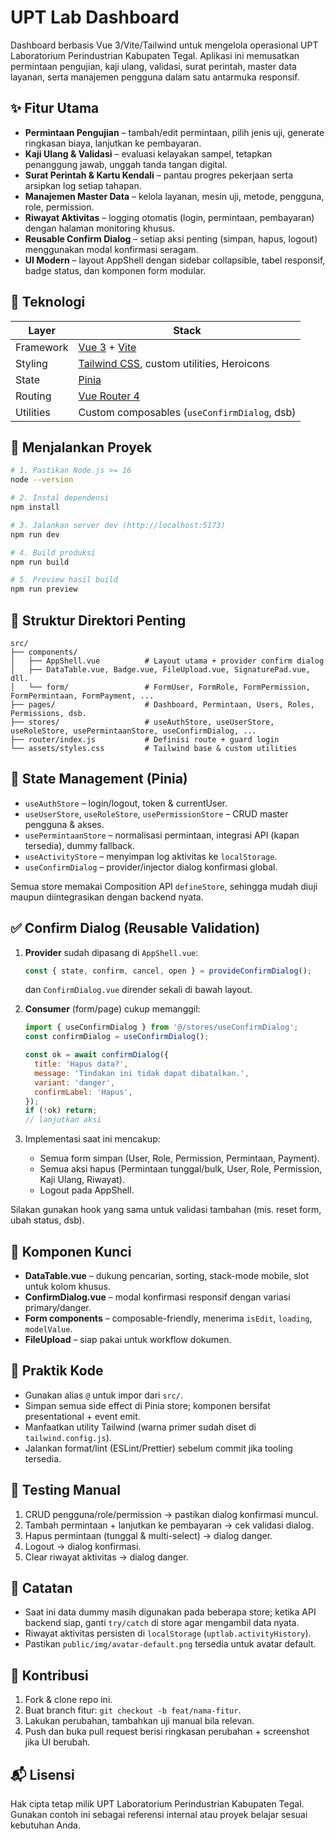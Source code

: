 # UPT Lab Dashboard

Dashboard berbasis Vue 3/Vite/Tailwind untuk mengelola operasional UPT Laboratorium Perindustrian Kabupaten Tegal. Aplikasi ini memusatkan permintaan pengujian, kaji ulang, validasi, surat perintah, master data layanan, serta manajemen pengguna dalam satu antarmuka responsif.

## ✨ Fitur Utama

- **Permintaan Pengujian** – tambah/edit permintaan, pilih jenis uji, generate ringkasan biaya, lanjutkan ke pembayaran.
- **Kaji Ulang & Validasi** – evaluasi kelayakan sampel, tetapkan penanggung jawab, unggah tanda tangan digital.
- **Surat Perintah & Kartu Kendali** – pantau progres pekerjaan serta arsipkan log setiap tahapan.
- **Manajemen Master Data** – kelola layanan, mesin uji, metode, pengguna, role, permission.
- **Riwayat Aktivitas** – logging otomatis (login, permintaan, pembayaran) dengan halaman monitoring khusus.
- **Reusable Confirm Dialog** – setiap aksi penting (simpan, hapus, logout) menggunakan modal konfirmasi seragam.
- **UI Modern** – layout AppShell dengan sidebar collapsible, tabel responsif, badge status, dan komponen form modular.

## 🧱 Teknologi

| Layer     | Stack                                                                 |
| --------- | --------------------------------------------------------------------- |
| Framework | [Vue 3](https://vuejs.org/) + [Vite](https://vitejs.dev/)             |
| Styling   | [Tailwind CSS](https://tailwindcss.com/), custom utilities, Heroicons |
| State     | [Pinia](https://pinia.vuejs.org/)                                     |
| Routing   | [Vue Router 4](https://router.vuejs.org/)                             |
| Utilities | Custom composables (`useConfirmDialog`, dsb)                          |

## 🚀 Menjalankan Proyek

```bash
# 1. Pastikan Node.js >= 16
node --version

# 2. Instal dependensi
npm install

# 3. Jalankan server dev (http://localhost:5173)
npm run dev

# 4. Build produksi
npm run build

# 5. Preview hasil build
npm run preview
```

## 📂 Struktur Direktori Penting

```
src/
├── components/
│   ├── AppShell.vue          # Layout utama + provider confirm dialog
│   ├── DataTable.vue, Badge.vue, FileUpload.vue, SignaturePad.vue, dll.
│   └── form/                 # FormUser, FormRole, FormPermission, FormPermintaan, FormPayment, ...
├── pages/                    # Dashboard, Permintaan, Users, Roles, Permissions, dsb.
├── stores/                   # useAuthStore, useUserStore, useRoleStore, usePermintaanStore, useConfirmDialog, ...
├── router/index.js           # Definisi route + guard login
└── assets/styles.css         # Tailwind base & custom utilities
```

## 🧠 State Management (Pinia)

- `useAuthStore` – login/logout, token & currentUser.
- `useUserStore`, `useRoleStore`, `usePermissionStore` – CRUD master pengguna & akses.
- `usePermintaanStore` – normalisasi permintaan, integrasi API (kapan tersedia), dummy fallback.
- `useActivityStore` – menyimpan log aktivitas ke `localStorage`.
- `useConfirmDialog` – provider/injector dialog konfirmasi global.

Semua store memakai Composition API `defineStore`, sehingga mudah diuji maupun diintegrasikan dengan backend nyata.

## ✅ Confirm Dialog (Reusable Validation)

1. **Provider** sudah dipasang di `AppShell.vue`:

   ```js
   const { state, confirm, cancel, open } = provideConfirmDialog();
   ```

   dan `ConfirmDialog.vue` dirender sekali di bawah layout.

2. **Consumer** (form/page) cukup memanggil:

   ```js
   import { useConfirmDialog } from '@/stores/useConfirmDialog';
   const confirmDialog = useConfirmDialog();

   const ok = await confirmDialog({
     title: 'Hapus data?',
     message: 'Tindakan ini tidak dapat dibatalkan.',
     variant: 'danger',
     confirmLabel: 'Hapus',
   });
   if (!ok) return;
   // lanjutkan aksi
   ```

3. Implementasi saat ini mencakup:
   - Semua form simpan (User, Role, Permission, Permintaan, Payment).
   - Semua aksi hapus (Permintaan tunggal/bulk, User, Role, Permission, Kaji Ulang, Riwayat).
   - Logout pada AppShell.

Silakan gunakan hook yang sama untuk validasi tambahan (mis. reset form, ubah status, dsb).

## 🧩 Komponen Kunci

- **DataTable.vue** – dukung pencarian, sorting, stack-mode mobile, slot untuk kolom khusus.
- **ConfirmDialog.vue** – modal konfirmasi responsif dengan variasi primary/danger.
- **Form components** – composable-friendly, menerima `isEdit`, `loading`, `modelValue`.
- **FileUpload** – siap pakai untuk workflow dokumen.

## 🔧 Praktik Kode

- Gunakan alias `@` untuk impor dari `src/`.
- Simpan semua side effect di Pinia store; komponen bersifat presentational + event emit.
- Manfaatkan utility Tailwind (warna primer sudah diset di `tailwind.config.js`).
- Jalankan format/lint (ESLint/Prettier) sebelum commit jika tooling tersedia.

## 🧪 Testing Manual

1. CRUD pengguna/role/permission → pastikan dialog konfirmasi muncul.
2. Tambah permintaan + lanjutkan ke pembayaran → cek validasi dialog.
3. Hapus permintaan (tunggal & multi-select) → dialog danger.
4. Logout → dialog konfirmasi.
5. Clear riwayat aktivitas → dialog danger.

## 📝 Catatan

- Saat ini data dummy masih digunakan pada beberapa store; ketika API backend siap, ganti `try/catch` di store agar mengambil data nyata.
- Riwayat aktivitas persisten di `localStorage` (`uptlab.activityHistory`).
- Pastikan `public/img/avatar-default.png` tersedia untuk avatar default.

## 🤝 Kontribusi

1. Fork & clone repo ini.
2. Buat branch fitur: `git checkout -b feat/nama-fitur`.
3. Lakukan perubahan, tambahkan uji manual bila relevan.
4. Push dan buka pull request berisi ringkasan perubahan + screenshot jika UI berubah.

## 📬 Lisensi

Hak cipta tetap milik UPT Laboratorium Perindustrian Kabupaten Tegal. Gunakan contoh ini sebagai referensi internal atau proyek belajar sesuai kebutuhan Anda.
